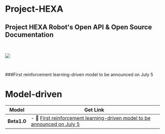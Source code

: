# **Project-HEXA**

## Project HEXA Robot's Open API & Open Source Documentation  

<br>  

![](https://s3.bmp.ovh/imgs/2022/07/09/a446a4e0eb49ce33.png#pic_center)

<br>

###First reinforcement learning-driven model to be announced on July 5  

# Model-driven

| **Model**  | Get Link              |
| ------- | ----------------------- |
| **Beta1.0** | - 🔗 [First reinforcement learning-driven model to be announced on July 5]()              |
